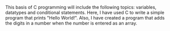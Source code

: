 This basis of C programming will include the following topics: variables, datatypes and conditional statements.
Here, I have used C to write a simple program that prints "Hello World!".
Also, I have created a program that adds the digits in a number when the number is entered as an array.